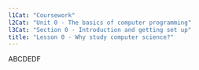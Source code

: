 ```yaml
---
l1Cat: "Coursework"
l2Cat: "Unit 0 - The basics of computer programming"
l3Cat: "Section 0 - Introduction and getting set up"
title: "Lesson 0 - Why study computer science?"
---
```

ABCDEDF
